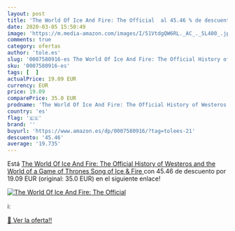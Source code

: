 ```yaml
---
layout: post
title: 'The World Of Ice And Fire: The Official  al 45.46 % de descuento'
date: 2020-03-05 15:50:49
image: 'https://m.media-amazon.com/images/I/51VtdgQW6RL._AC_._SL400_.jpg'
comments: true
category: ofertas
author: 'tole.es'
slug: '0007580916-es The World Of Ice And Fire: The Official History of...'
sku: '0007580916-es'
tags: [  ]
actualPrice: 19.09 EUR
currency: EUR
price: 19.09
comparePrice: 35.0 EUR
prodname: 'The World Of Ice And Fire: The Official History of Westeros and the World of a Game of Thrones  Song of Ice & Fire '
country: 'es'
flag: '🇪🇸'
brand: ''
buyurl: 'https://www.amazon.es/dp/0007580916/?tag=tolees-21'
descuento: '45.46'
average: '19.735'
---
```


Está [The World Of Ice And Fire: The Official History of Westeros and the World of a Game of Thrones  Song of Ice & Fire ](https://www.amazon.es/dp/0007580916/?tag=tolees-21) con 45.46 de descuento por 19.09 EUR (original: 35.0 EUR) en el siguiente enlace!

[![The World Of Ice And Fire: The Official ](https://m.media-amazon.com/images/I/51VtdgQW6RL._AC_._SL400_.jpg)](https://www.amazon.es/dp/0007580916/?tag=tolees-21)

ℹ️:


[🛒 Ver la oferta!!](https://www.amazon.es/dp/0007580916/?tag=tolees-21)
